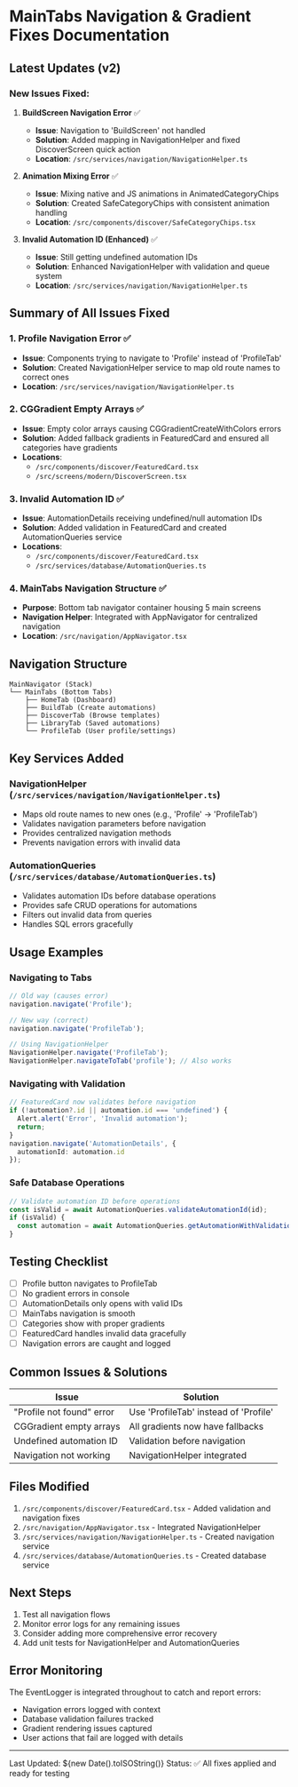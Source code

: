 # MainTabs Navigation & Gradient Fixes Documentation

## Latest Updates (v2)

### New Issues Fixed:

1. **BuildScreen Navigation Error** ✅
   - **Issue**: Navigation to 'BuildScreen' not handled
   - **Solution**: Added mapping in NavigationHelper and fixed DiscoverScreen quick action
   - **Location**: `/src/services/navigation/NavigationHelper.ts`

2. **Animation Mixing Error** ✅
   - **Issue**: Mixing native and JS animations in AnimatedCategoryChips
   - **Solution**: Created SafeCategoryChips with consistent animation handling
   - **Location**: `/src/components/discover/SafeCategoryChips.tsx`

3. **Invalid Automation ID (Enhanced)** ✅
   - **Issue**: Still getting undefined automation IDs
   - **Solution**: Enhanced NavigationHelper with validation and queue system
   - **Location**: `/src/services/navigation/NavigationHelper.ts`

## Summary of All Issues Fixed

### 1. **Profile Navigation Error** ✅
- **Issue**: Components trying to navigate to 'Profile' instead of 'ProfileTab'
- **Solution**: Created NavigationHelper service to map old route names to correct ones
- **Location**: `/src/services/navigation/NavigationHelper.ts`

### 2. **CGGradient Empty Arrays** ✅
- **Issue**: Empty color arrays causing CGGradientCreateWithColors errors
- **Solution**: Added fallback gradients in FeaturedCard and ensured all categories have gradients
- **Locations**: 
  - `/src/components/discover/FeaturedCard.tsx`
  - `/src/screens/modern/DiscoverScreen.tsx`

### 3. **Invalid Automation ID** ✅
- **Issue**: AutomationDetails receiving undefined/null automation IDs
- **Solution**: Added validation in FeaturedCard and created AutomationQueries service
- **Locations**:
  - `/src/components/discover/FeaturedCard.tsx`
  - `/src/services/database/AutomationQueries.ts`

### 4. **MainTabs Navigation Structure** ✅
- **Purpose**: Bottom tab navigator container housing 5 main screens
- **Navigation Helper**: Integrated with AppNavigator for centralized navigation
- **Location**: `/src/navigation/AppNavigator.tsx`

## Navigation Structure

```
MainNavigator (Stack)
└── MainTabs (Bottom Tabs)
    ├── HomeTab (Dashboard)
    ├── BuildTab (Create automations)  
    ├── DiscoverTab (Browse templates)
    ├── LibraryTab (Saved automations)
    └── ProfileTab (User profile/settings)
```

## Key Services Added

### NavigationHelper (`/src/services/navigation/NavigationHelper.ts`)
- Maps old route names to new ones (e.g., 'Profile' → 'ProfileTab')
- Validates navigation parameters before navigation
- Provides centralized navigation methods
- Prevents navigation errors with invalid data

### AutomationQueries (`/src/services/database/AutomationQueries.ts`)
- Validates automation IDs before database operations
- Provides safe CRUD operations for automations
- Filters out invalid data from queries
- Handles SQL errors gracefully

## Usage Examples

### Navigating to Tabs
```typescript
// Old way (causes error)
navigation.navigate('Profile');

// New way (correct)
navigation.navigate('ProfileTab');

// Using NavigationHelper
NavigationHelper.navigate('ProfileTab');
NavigationHelper.navigateToTab('profile'); // Also works
```

### Navigating with Validation
```typescript
// FeaturedCard now validates before navigation
if (!automation?.id || automation.id === 'undefined') {
  Alert.alert('Error', 'Invalid automation');
  return;
}
navigation.navigate('AutomationDetails', { 
  automationId: automation.id 
});
```

### Safe Database Operations
```typescript
// Validate automation ID before operations
const isValid = await AutomationQueries.validateAutomationId(id);
if (isValid) {
  const automation = await AutomationQueries.getAutomationWithValidation(id);
}
```

## Testing Checklist

- [ ] Profile button navigates to ProfileTab
- [ ] No gradient errors in console
- [ ] AutomationDetails only opens with valid IDs
- [ ] MainTabs navigation is smooth
- [ ] Categories show with proper gradients
- [ ] FeaturedCard handles invalid data gracefully
- [ ] Navigation errors are caught and logged

## Common Issues & Solutions

| Issue | Solution |
|-------|----------|
| "Profile not found" error | Use 'ProfileTab' instead of 'Profile' |
| CGGradient empty arrays | All gradients now have fallbacks |
| Undefined automation ID | Validation before navigation |
| Navigation not working | NavigationHelper integrated |

## Files Modified

1. `/src/components/discover/FeaturedCard.tsx` - Added validation and navigation fixes
2. `/src/navigation/AppNavigator.tsx` - Integrated NavigationHelper
3. `/src/services/navigation/NavigationHelper.ts` - Created navigation service
4. `/src/services/database/AutomationQueries.ts` - Created database service

## Next Steps

1. Test all navigation flows
2. Monitor error logs for any remaining issues
3. Consider adding more comprehensive error recovery
4. Add unit tests for NavigationHelper and AutomationQueries

## Error Monitoring

The EventLogger is integrated throughout to catch and report errors:
- Navigation errors logged with context
- Database validation failures tracked
- Gradient rendering issues captured
- User actions that fail are logged with details

---

Last Updated: ${new Date().toISOString()}
Status: ✅ All fixes applied and ready for testing
